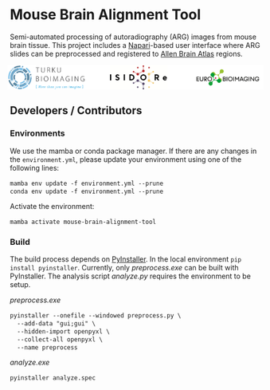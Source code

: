 # Mouse Brain Alignment Tool
Semi-automated processing of autoradiography (ARG) images from mouse brain tissue. This project includes a [Napari](https://napari.org)-based user interface where ARG slides can be preprocessed and registered to [Allen Brain Atlas](https://portal.brain-map.org/) regions.

<div style="display: flex; align-items: center; justify-content: center; width: 100%;">
  <img src="/assets/turku_bioimaging_logo.jpg" alt='Turku BioImaging' style="height: 50px; width: auto;">
  <img src="/assets/spanner.png" style="height: 50px; width: auto;">
  <img src="/assets/isidore_logo.png" alt="ISIDORe Project" style="height: 50px; width: auto;">
  <img src="/assets/spanner.png" style="height: 50px; width: auto;">
  <img src="/assets/euro_bioimaging_logo.png" alt="Euro BioImaging" style="height: 50px; width: auto;">
</div>

## Developers / Contributors

### Environments
We use the mamba or conda package manager. If there are any changes in the `environment.yml`, please update your environment using one of the following lines:
```
mamba env update -f environment.yml --prune
conda env update -f environment.yml --prune
```
Activate the environment:
```
mamba activate mouse-brain-alignment-tool
```

### Build
The build process depends on [PyInstaller](https://pyinstaller.org). In the local environment `pip install pyinstaller`. Currently, only _preprocess.exe_ can be built with PyInstaller. The analysis script _analyze.py_ requires the environment to be setup.
  
_preprocess.exe_
```
pyinstaller --onefile --windowed preprocess.py \
  --add-data "gui;gui" \
  --hidden-import openpyxl \ 
  --collect-all openpyxl \
  --name preprocess
```

_analyze.exe_
```
pyinstaller analyze.spec
```
